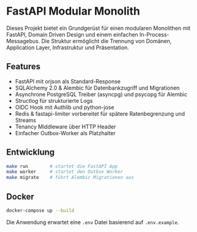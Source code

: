 # FastAPI Modular Monolith

Dieses Projekt bietet ein Grundgerüst für einen modularen Monolithen mit FastAPI, Domain Driven Design und einem einfachen In-Process-Messagebus. Die Struktur ermöglicht die Trennung von Domänen, Application Layer, Infrastruktur und Präsentation.

## Features

- FastAPI mit orjson als Standard-Response
- SQLAlchemy 2.0 & Alembic für Datenbankzugriff und Migrationen
- Asynchrone PostgreSQL Treiber (asyncpg) und psycopg für Alembic
- Structlog für strukturierte Logs
- OIDC Hook mit Authlib und python-jose
- Redis & fastapi-limiter vorbereitet für spätere Ratenbegrenzung und Streams
- Tenancy Middleware über HTTP Header
- Einfacher Outbox-Worker als Platzhalter

## Entwicklung

```bash
make run        # startet die FastAPI App
make worker     # startet den Outbox Worker
make migrate    # führt Alembic Migrationen aus
```

## Docker

```bash
docker-compose up --build
```

Die Anwendung erwartet eine `.env` Datei basierend auf `.env.example`.
